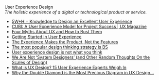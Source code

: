 User Experience Design  
_The holistic experience of a digital or technological product or service._

*   [5W+H = Knowledge to Design an Excellent User Experience](https://www.infragistics.com/community/blogs/b/ux/posts/5w-h-knowledge-to-design-an-excellent-user-experience)  
*   [CUBI: A User Experience Model for Project Success | UX Magazine](http://uxmag.com/articles/cubi-a-user-experience-model-for-project-success)  
*   [Four Myths About UX and How to Bust Them](http://uxmag.com/articles/four-myths-about-ux-and-how-to-bust-them)  
*   [Getting Started in User Experience](http://www.uxmatters.com/mt/archives/2015/10/getting-started-in-user-experience.php)  
*   [The Experience Makes the Product, Not the Features](http://uxmag.com/articles/the-experience-makes-the-product-not-the-features)
*   [The most popular design thinking strategy is BS](https://www.fastcompany.com/90649969/the-most-popular-design-thinking-strategy-is-bs)
*   [User experience design is not what you think](https://boagworld.com/usability/user-experience-design-is-not-what-you-think/)
*   [We Are Not ‘System Designers’ (and Other Random Thoughts On the Scales of Design)](https://uxplanet.org/there-s-no-such-thing-as-system-designers-and-other-random-thoughts-on-the-scales-of-design-63d1dfb2885c)
*   [What is UX Design? 15 User Experience Experts Weigh In](https://www.usertesting.com/blog/2015/09/16/what-is-ux-design-15-user-experience-experts-weigh-in/)
*   [Why the Double Diamond is the Most Precious Diagram in UX Design…](https://evaschicker2012.medium.com/why-the-double-diamond-is-the-most-precious-diagram-in-ux-design-40db0476e5d2)
